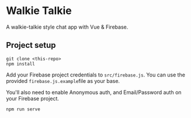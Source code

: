 # Walkie Talkie

A walkie-talkie style chat app with Vue & Firebase.

## Project setup

```
git clone <this-repo>
npm install
```

Add your Firebase project credentials to `src/firebase.js`. You can use the provided `firebase.js.example`file as your base.

You'll also need to enable Anonymous auth, and Email/Password auth on your Firebase project.

```
npm run serve
```